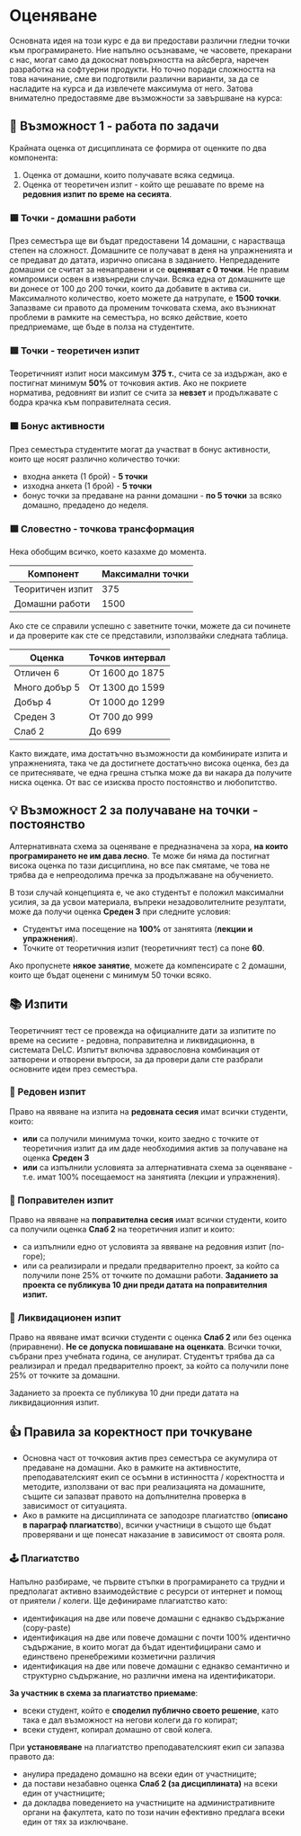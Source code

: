 # Оценяване
Основната идея на този курс е да ви предостави различни гледни точки към програмирането. Ние напълно осъзнаваме, че часовете, прекарани с нас, могат само да докоснат повърхността на айсберга, наречен разработка на софтуерни продукти. Но точно поради сложността на това начинание, сме ви подготвили различни варианти, за да се насладите на курса и да извлечете максимума от него. Затова внимателно предоставяме две възможности за завършване на курса:

## 🚀 Възможност 1 - работа по задачи
Крайната оценка от дисциплината се формира от оценките по два компонента:
1. Оценка от домашни, които получавате всяка седмица.
2. Оценка от теоретичен изпит - който ще решавате по време на **редовния изпит по време на сесията**.

### 🟦 Точки - домашни работи
През семестъра ще ви бъдат предоставени 14 домашни, с нарастваща степен на сложност. Домашните се получават в деня на упражненията и се предават до датата, изрично описана в заданието. Непредадените домашни се считат за ненаправени и се **оценяват с 0 точки**. Не правим компромиси освен в извънредни случаи.
Всяка една от домашните ще ви донесе от 100 до 200 точки, които да добавите в актива си. Максималното количество, което можете да натрупате, е **1500 точки**. Запазваме си правото да променим точковата схема, ако възникнат проблеми в рамките на семестъра, но всяко действие, което предприемаме, ще бъде в полза на студентите.

### 🟥 Точки - теоретичен изпит
Теоретичният изпит носи максимум **375 т.**, счита се за издържан, ако е постигнат минимум **50%** от точковия актив. Ако не покриете норматива, редовният ви изпит се счита за **невзет** и продължавате с бодра крачка към поправителната сесия.

### 🟧 Бонус активности
През семестъра студентите могат да участват в бонус активности, които ще носят различно количество точки:
- входна анкета (1 брой) - **5 точки**
- изходна анкета (1 брой) - **5 точки**
- бонус точки за предаване на ранни домашни - **по 5 точки** за всяко домашно, предадено до неделя.

### 🟪 Словестно - точкова трансформация

Нека обобщим всичко, което казахме до момента.

| Компонент          | Максимални точки |
| ---                | ---              |
| Теоритичен изпит   | 375              |
| Домашни работи     | 1500             |

Ако сте се справили успешно с заветните точки, можете да си починете и да проверите как сте се представили, използвайки следната таблица.

| Оценка        | Точков интервал        |
| ---           | ---                    |
| Отличен 6     | От 1600 до 1875        |
| Много добър 5 | От 1300 до 1599        |
| Добър 4       | От 1000 до 1299        |
| Среден 3      | От 700 до 999          |
| Слаб 2        | До 699                 |

Както виждате, има достатъчно възможности да комбинирате изпита и упражненията, така че да достигнете достатъчно висока оценка, без да се притеснявате, че една грешна стъпка може да ви накара да получите ниска оценка. От вас се изисква просто постоянство и любопитство.

## 💡 Възможност 2 за получаване на точки - постоянство
Алтернативната схема за оценяване е предназначена за хора, **на които програмирането не им дава лесно**. Те може би няма да постигнат висока оценка по тази дисциплина, но все пак смятаме, че това не трябва да е непреодолима пречка за продължаване на обучението.

В този случай концепцията е, че ако студентът е положил максимални усилия, за да усвои материала, въпреки незадоволителните резултати, може да получи оценка **Среден 3** при следните условия:
- Студентът има посещение на **100%** от занятията (**лекции и упражнения**).
- Точките от теоретичния изпит (теоретичният тест) са поне **60**.

Ако пропуснете **някое занятие**, можете да компенсирате с 2 домашни, които ще бъдат оценени с минимум 50 точки всяко.

## 📚 Изпити
Теоретичният тест се провежда на официалните дати за изпитите по време на сесиите - редовна, поправителна и ликвидационна, в системата DeLC. Изпитът включва здравословна комбинация от затворени и отворени въпроси, за да провери дали сте разбрали основните идеи през семестъра.

### 📙 Редовен изпит
Право на явяване на изпита на **редовната сесия** имат всички студенти, които:
- **или** са получили минимума точки, които заедно с точките от теоретичния изпит да им даде необходимия актив за получаване на оценка **Среден 3**
- **или** са изпълнили условията за алтернативната схема за оценяване - т.е. имат 100% посещаемост на занятията (лекции и упражнения).

### 📘 Поправителен изпит
Право на явяване на **поправителна сесия** имат всички студенти, които са получили оценка **Слаб 2** на теоретичния изпит и които:
- са изпълнили едно от условията за явяване на редовния изпит (по-горе);
- или са реализирали и предали предварително проект, за който са получили поне 25% от точките по домашни работи. **Заданието за проекта се публикува 10 дни преди датата на поправителния изпит.**

### 📕 Ликвидационен изпит
Право на явяване имат всички студенти с оценка **Слаб 2** или без оценка (приравнени). **Не се допуска повишаване на оценката**. Всички точки, събрани през учебната година, се анулират. Студентът трябва да са реализирал и предал предварително проект, за който са получили поне 25% от точките за домашни.

Заданието за проекта се публикува 10 дни преди датата на ликвидационния изпит.

## 👍 Правила за коректност при точкуване
- Основна част от точковия актив през семестъра се акумулира от предаване на домашни. Ако в рамките на активностите, преподавателският екип се осъмни в истинността / коректността и методите, използвани от вас при реализацията на домашните, същите си запазват правото на допълнителна проверка в зависимост от ситуацията.
- Ако в рамките на дисциплината се заподозре плагиатство (**описано в параграф плагиатство**), всички участници в същото ще бъдат проверявани и ще понесат наказание в зависимост от своята роля.

### 🕹️ Плагиатство
Напълно разбираме, че първите стъпки в програмирането са трудни и предполагат активно взаимодействие с ресурси от интернет и помощ от приятели / колеги. Ще дефинираме плагиатство като:
- идентификация на две или повече домашни с еднакво съдържание (copy-paste)
- идентификация на две или повече домашни с почти 100% идентично съдържание, в които могат да бъдат идентифицирани само и единствено пренебрежими козметични различия
- идентификация на две или повече домашни с еднакво семантично и структурно съдържание, но различни имена на идентификатори.

**За участник в схема за плагиатство приемаме**:
- всеки студент, който е **споделил публично своето решение**, като така е дал възможност на негови колеги да го копират;
- всеки студент, копирал домашно от свой колега.

При **установяване** на плагиатство преподавателският екип си запазва правото да:
- анулира предадено домашно на всеки един от участниците;
- да постави незабавно оценка **Слаб 2 (за дисциплината)** на всеки един от участниците;
- да докладва поведението на участниците на административните органи на факултета, като по този начин ефективно предлага всеки един от тях за изключване.
